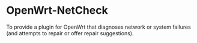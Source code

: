 # OpenWrt-NetCheck
To provide a plugin for OpenWrt that diagnoses network or system failures (and attempts to repair or offer repair suggestions).

